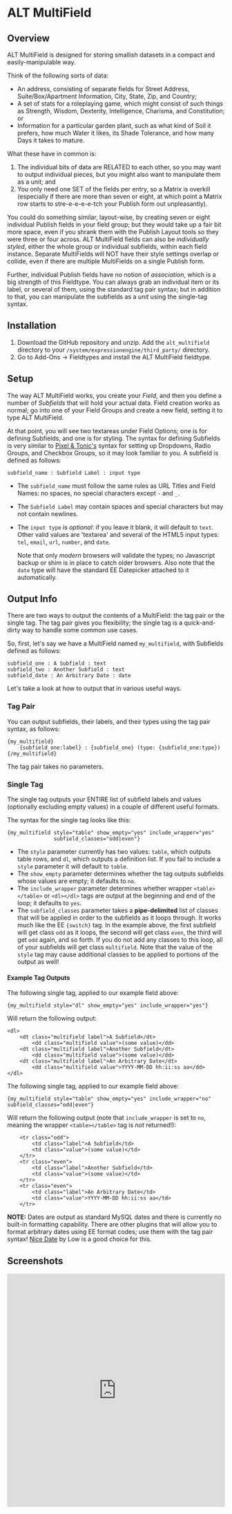 # ALT MultiField #

## Overview ##

ALT MultiField is designed for storing smallish datasets in a compact and easily-manipulable way. 

Think of the following sorts of data:

* An address, consisting of separate fields for Street Address, Suite/Box/Apartment
  Information,  City, State, Zip, and Country; 
* A set of stats for a roleplaying game, which might consist of such things as Strength, 
  Wisdom, Dexterity, Intelligence, Charisma, and Constitution; or 
* Information for a particular garden plant, such as what kind of Soil it prefers, how much 
  Water it likes, its Shade Tolerance, and how many Days it takes to mature.

What these have in common is:

1. The individual bits of data are RELATED to each other, so you may want to output 
   individual pieces,  but you might also want to manipulate them as a unit; and 
2. You only need one SET of the fields per entry, so a Matrix is overkill (especially if 
   there are more  than seven or eight, at which point a Matrix row starts to stre-e-e-e-e-tch your 
   Publish form out unpleasantly).

You could do something similar, layout-wise, by creating seven or eight individual Publish fields 
in your field group; but they would take up a fair bit more space, even if you shrank them with the 
Publish Layout tools so they were three or four across. ALT MultiField fields can also be 
*individually styled*, either the whole group or individual subfields, within each field instance. 
Separate MultiFields will NOT have their style settings overlap or collide, even if there are 
multiple MultiFields on a single Publish form.

Further, individual Publish fields have no notion of *association*, which is a big strength of this 
Fieldtype. You can always grab an individual item or its label, or several of them, using the 
standard tag pair syntax; but in addition to that, you can manipulate the subfields as a *unit* 
using the single-tag syntax. 

## Installation ##

1. Download the GitHub repository and unzip. Add the `alt_multifield` directory to your 
   `/system/expressionengine/third_party/` directory.
2. Go to Add-Ons -> Fieldtypes and install the ALT MultiField fieldtype.

## Setup ##

The way ALT MultiField works, you create your *Field*, and then you define a number of *Subfields* 
that will hold your actual data. Field creation works as normal; go into one of your Field Groups 
and create a new field, setting it to type ALT MultiField.

At that point, you will see two textareas under Field Options; one is for defining Subfields, and 
one is for styling. The syntax for defining Subfields is very similar to 
[Pixel & Tonic's][1] syntax for setting up Dropdowns, Radio Groups, and 
Checkbox Groups, so it may look familiar to you. A subfield is defined as follows: 

    subfield_name : Subfield Label : input type
    
* The `subfield_name` must follow the same rules as URL Titles and Field Names: no spaces, 
  no special characters except `-` and `_`. 
* The `Subfield Label` may contain spaces and special characters but may not contain 
  newlines. 
* The `input type` is *optional*: if you leave it blank, it will default to `text`. Other 
  valid values  are 'textarea' and several of the HTML5 input types: `tel`, `email`, `url`, 
  `number`, and `date`. 

  Note that only *modern* browsers will validate the types; no Javascript backup or shim is in place 
  to catch older browsers. Also note that the `date` type will have the standard EE Datepicker 
  attached to it automatically.

## Output Info ##

There are two ways to output the contents of a MultiField: the tag pair or the single tag. The tag 
pair gives you flexibility; the single tag is a quick-and-dirty way to handle some common use cases.

So, first, let's say we have a MultiField named `my_multifield`, with Subfields defined as follows:

    subfield_one : A Subfield : text
    subfield_two : Another Subfield : text
    subfield_date : An Arbitrary Date : date
    
Let's take a look at how to output that in various useful ways.

### Tag Pair ###
    
You can output subfields, their labels, and their types using the tag pair syntax, as follows:

    {my_multifield}
        {subfield_one:label} : {subfield_one} (type: {subfield_one:type})
    {/my_multifield}
    
The tag pair takes no parameters.

### Single Tag ###

The single tag outputs your ENTIRE list of subfield labels and values (optionally excluding empty 
values) in a couple of different useful formats.

The syntax for the single tag looks like this:

    {my_multifield style="table" show_empty="yes" include_wrapper="yes" 
                   subfield_classes="odd|even"}
    
* The `style` parameter currently has two values:  `table`, which outputs table rows, and 
  `dl`, which outputs a definition list. If you fail to include a `style` parameter it will default 
  to `table`.
* The `show_empty` parameter determines whether the tag outputs subfields whose values are 
  empty; it defaults to `no`.
* The `include_wrapper` parameter determines whether wrapper `<table></table>` or 
  `<dl></dl>` tags are output at the beginning and end of the loop; it defaults to `yes`.
* The `subfield_classes` parameter takes a **pipe-delimited** list of classes that will be 
  applied in order to the subfields as it loops through. It works much like the EE `{switch}` tag. 
  In the example above, the first subfield will get class `odd` as it loops, the second will get 
  class `even`, the third will get `odd` again, and so forth. If you do not add any classes to this 
  loop, all of your subfields will get class `multifield`. Note that the value of the `style` tag 
  may cause additional classes to be applied to portions of the output as well!

#### Example Tag Outputs ####

The following single tag, applied to our example field above:

    {my_multifield style="dl" show_empty="yes" include_wrapper="yes"}
    
Will return the following output:

    <dl>
        <dt class="multifield label">A Subfield</dt>
            <dd class="multifield value">(some value)</dd>
        <dt class="multifield label">Another Subfield</dt>
            <dd class="multifield value">(some value)</dd>
        <dt class="multifield label">An Arbitrary Date</dt>
            <dd class="multifield value">YYYY-MM-DD hh:ii:ss aa</dd>
    </dl>

The following single tag, applied to our example field above:

    {my_multifield style="table" show_empty="yes" include_wrapper="no" subfield_classes="odd|even"}
    
Will return the following output (note that `include_wrapper` is set to `no`, meaning the wrapper 
`<table></table>` tag is *not* returned!):

        <tr class="odd">
            <td class="label">A Subfield</td>
            <td class="value">(some value)</td>
        </tr>
        <tr class="even">
            <td class="label">Another Subfield</td>
            <td class="value">(some value)</td>
        </tr>
        <tr class="even">
            <td class="label">An Arbitrary Date</td>
            <td class="value">YYYY-MM-DD hh:ii:ss aa</td>
        </tr>

**NOTE:** Dates are output as standard MySQL dates and there is currently no built-in formatting 
capability. There are other plugins that will allow you to format arbitrary dates using EE format 
codes; use them with the tag pair syntax! [Nice Date][2] by Low is a good choice for this. 

## Screenshots ##

<iframe frameborder='0' height='540' width='100%' src='http://min.us/m8DolYYth#1e'></iframe>

[1]: http://pixelandtonic.com/
[2]: http://devot-ee.com/add-ons/nice-date